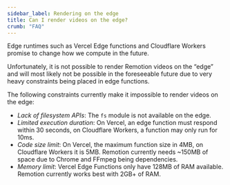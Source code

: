 ```yaml
---
sidebar_label: Rendering on the edge
title: Can I render videos on the edge?
crumb: "FAQ"
---
```


Edge runtimes such as Vercel Edge functions and Cloudflare Workers promise to change how we compute in the future.

Unfortunately, it is not possible to render Remotion videos on the “edge” and will most likely not be possible in the foreseeable future due to very heavy constraints being placed in edge functions.

The following constraints currently make it impossible to render videos on the edge:

- _Lack of filesystem APIs_: The `fs` module is not available on the edge.
- _Limited execution duration_: On Vercel, an edge function must respond within 30 seconds, on Cloudflare Workers, a function may only run for 10ms.
- _Code size limit_: On Vercel, the maximum function size in 4MB, on Cloudflare Workers it is 5MB. Remotion currently needs ~150MB of space due to Chrome and FFmpeg being dependencies.
- _Memory limit_: Vercel Edge Functions only have 128MB of RAM available. Remotion currently works best with 2GB+ of RAM.
